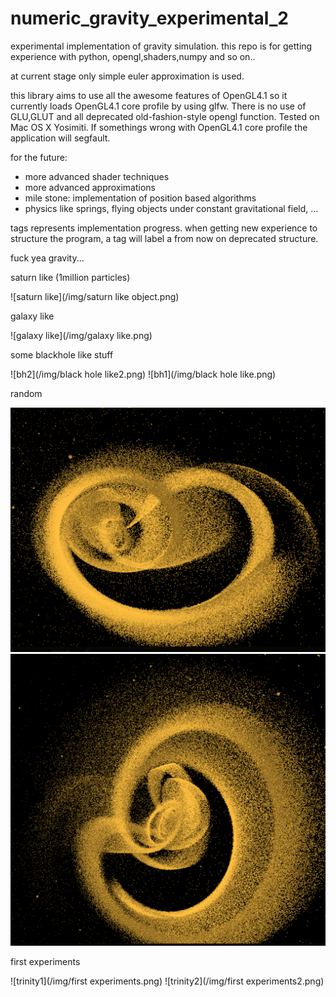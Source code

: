 numeric_gravity_experimental_2
==============================

experimental implementation of gravity simulation.
this repo is for getting experience with python,
opengl,shaders,numpy and so on..

at current stage only simple euler approximation
is used. 

this library aims to use all the awesome features
of OpenGL4.1 so it currently loads OpenGL4.1 core
profile by using glfw. There is no use of GLU,GLUT 
and all deprecated old-fashion-style opengl function.
Tested on Mac OS X Yosimiti. If somethings wrong
with OpenGL4.1 core profile the application will segfault.

for the future:
- more advanced shader techniques
- more advanced approximations
- mile stone: implementation of position based algorithms
- physics like springs, flying objects under constant gravitational field, ...

tags represents implementation progress.
when getting new experience to structure the program,
a tag will label a from now on deprecated structure.

fuck yea gravity...

saturn like (1million particles)

![saturn like](/img/saturn like object.png)

galaxy like 

![galaxy like](/img/galaxy like.png)

some blackhole like stuff 

![bh2](/img/black hole like2.png)
![bh1](/img/black hole like.png)

random

![random1](/img/random1.png)
![random2](/img/random2.png)

first experiments

![trinity1](/img/first experiments.png)
![trinity2](/img/first experiments2.png)
